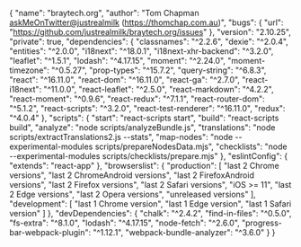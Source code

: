 {
  "name": "braytech.org",
  "author": "Tom Chapman <askMeOnTwitter@justrealmilk> (https://thomchap.com.au)",
  "bugs": {
    "url": "https://github.com/justrealmilk/braytech.org/issues"
  },
  "version": "2.10.25",
  "private": true,
  "dependencies": {
    "classnames": "^2.2.6",
    "dexie": "^2.0.4",
    "entities": "^2.0.0",
    "i18next": "^18.0.1",
    "i18next-xhr-backend": "^3.2.0",
    "leaflet": "^1.5.1",
    "lodash": "^4.17.15",
    "moment": "^2.24.0",
    "moment-timezone": "^0.5.27",
    "prop-types": "^15.7.2",
    "query-string": "^6.8.3",
    "react": "^16.11.0",
    "react-dom": "^16.11.0",
    "react-ga": "^2.7.0",
    "react-i18next": "^11.0.0",
    "react-leaflet": "^2.5.0",
    "react-markdown": "^4.2.2",
    "react-moment": "^0.9.6",
    "react-redux": "^7.1.1",
    "react-router-dom": "^5.1.2",
    "react-scripts": "^3.2.0",
    "react-test-renderer": "^16.11.0",
    "redux": "^4.0.4"
  },
  "scripts": {
    "start": "react-scripts start",
    "build": "react-scripts build",
    "analyze": "node scripts/analyzeBundle.js",
    "translations": "node scripts/extractTranslations2.js --stats",
    "map-nodes": "node --experimental-modules scripts/prepareNodesData.mjs",
    "checklists": "node --experimental-modules scripts/checklists/prepare.mjs"
  },
  "eslintConfig": {
    "extends": "react-app"
  },
  "browserslist": {
    "production": [
      "last 2 Chrome versions",
      "last 2 ChromeAndroid versions",
      "last 2 FirefoxAndroid versions",
      "last 2 Firefox versions",
      "last 2 Safari versions",
      "iOS >= 11",
      "last 2 Edge versions",
      "last 2 Opera versions",
      "unreleased versions"
    ],
    "development": [
      "last 1 Chrome version",
      "last 1 Edge version",
      "last 1 Safari version"
    ]
  },
  "devDependencies": {
    "chalk": "^2.4.2",
    "find-in-files": "^0.5.0",
    "fs-extra": "^8.1.0",
    "lodash": "^4.17.15",
    "node-fetch": "^2.6.0",
    "progress-bar-webpack-plugin": "^1.12.1",
    "webpack-bundle-analyzer": "^3.6.0"
  }
}
